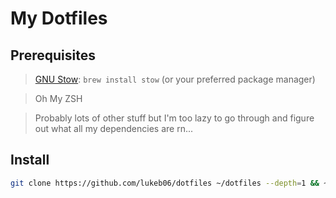 # My Dotfiles

## Prerequisites

> [GNU Stow](https://www.gnu.org/software/stow/): `brew install stow` (or your preferred package manager)

> Oh My ZSH

> Probably lots of other stuff but I'm too lazy to go through and figure out what all my dependencies are rn...

## Install

```bash
git clone https://github.com/lukeb06/dotfiles ~/dotfiles --depth=1 && ~/dotfiles/ci.sh
```

